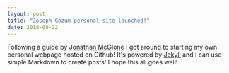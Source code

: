 ```yaml
---
layout: post
title: "Joseph Gozum personal site launched!"
date: 2018-08-22
---
```


Following a guide by [Jonathan McGlone](jmcglone.com) I got around to starting my own personal webpage hosted on Github!
It's powered by [Jekyll](http://jekyllrb.com) and I can use simple Markdown to create posts! I hope this all goes well! 
